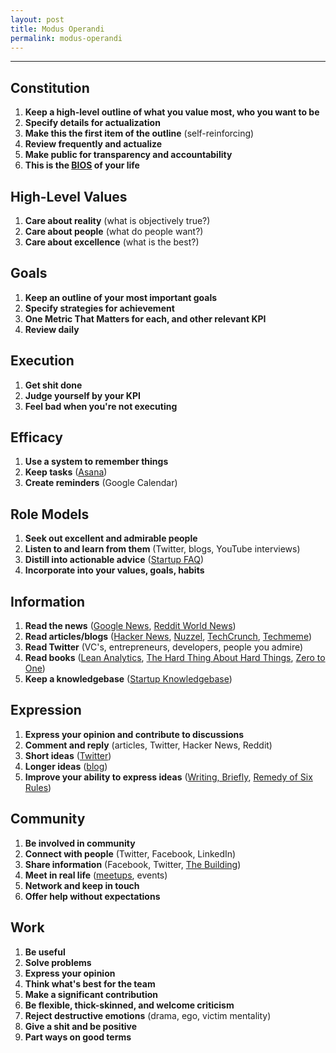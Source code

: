 ```yaml
---
layout: post
title: Modus Operandi
permalink: modus-operandi
---
```


---

## Constitution

1. **Keep a high-level outline of what you value most, who you want to be**
2. **Specify details for actualization**
3. **Make this the first item of the outline** (self-reinforcing)
4. **Review frequently and actualize**
5. **Make public for transparency and accountability**
6. **This is the [BIOS](http://en.wikipedia.org/wiki/BIOS) of your life**

## High-Level Values

1. **Care about reality** (what is objectively true?)
2. **Care about people** (what do people want?)
3. **Care about excellence** (what is the best?)

## Goals

1. **Keep an outline of your most important goals**
2. **Specify strategies for achievement**
3. **One Metric That Matters for each, and other relevant KPI**
4. **Review daily**

## Execution

1. **Get shit done**
2. **Judge yourself by your KPI**
3. **Feel bad when you're not executing**

## Efficacy

1. **Use a system to remember things**
2. **Keep tasks** ([Asana](http://www.asana.com))
3. **Create reminders** (Google Calendar)

## Role Models

1. **Seek out excellent and admirable people**
1. **Listen to and learn from them** (Twitter, blogs, YouTube interviews)
2. **Distill into actionable advice** ([Startup FAQ](http://www.bnjs.co/startup-faq))
3. **Incorporate into your values, goals, habits**

## Information

1. **Read the news** ([Google News](http://news.google.com), [Reddit World News](http://www.reddit.com/r/worldnews))
2. **Read articles/blogs** ([Hacker News](http://news.ycombinator.com), [Nuzzel](http://www.nuzzel.com), [TechCrunch](http://www.techcrunch.com), [Techmeme](http://www.techmeme.com))
3. **Read Twitter** (VC's, entrepreneurs, developers, people you admire)
4. **Read books** ([Lean Analytics](http://amzn.com/1449335675), [The Hard Thing About Hard Things](http://amzn.com/B00DQ845EA), [Zero to One](http://amzn.com/B00KHX0II4))
5. **Keep a knowledgebase** ([Startup Knowledgebase](http://www.bnjs.co/startup-knowledgebase))

## Expression

1. **Express your opinion and contribute to discussions**
2. **Comment and reply** (articles, Twitter, Hacker News, Reddit)
3. **Short ideas** ([Twitter](https://twitter.com/bnjs))
4. **Longer ideas** ([blog](http://www.bnjs.co))
5. **Improve your ability to express ideas** ([Writing, Briefly](http://www.paulgraham.com/writing44.html), [Remedy of Six Rules](http://en.wikipedia.org/wiki/Politics_and_the_English_Language#Remedy_of_Six_Rules))


## Community

1. **Be involved in community**
2. **Connect with people** (Twitter, Facebook, LinkedIn)
3. **Share information** (Facebook, Twitter, [The Building](http://thebuilding.io))
2. **Meet in real life** ([meetups](http://www.meetup.com/), events)
3. **Network and keep in touch**
4. **Offer help without expectations**

## Work

1. **Be useful**
2. **Solve problems**
3. **Express your opinion**
4. **Think what's best for the team**
5. **Make a significant contribution**
6. **Be flexible, thick-skinned, and welcome criticism**
7. **Reject destructive emotions** (drama, ego, victim mentality)
8. **Give a shit and be positive**
9. **Part ways on good terms**

